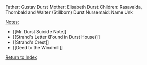 Father: Gustav Durst
Mother: Elisabeth Durst
Children: Rasavalda, Thornbald and Walter (Stillborn) Durst
Nursemaid: Name Unk

<u>Notes:</u>
- [[Mr. Durst Suicide Note]]
- [[Strahd's Letter (Found in Durst House)]]
- [[Strahd's Crest]]
- [[Deed to the Windmill]]

[Return to Index](Index)